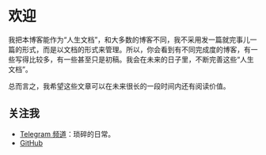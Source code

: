 # 欢迎

我把本博客能作为“人生文档”，和大多数的博客不同，我不采用发一篇就完事儿一篇的形式，而是以文档的形式来管理。所以，你会看到有不同完成度的博客，有一些写得比较多，有一些甚至只是初稿。我会在未来的日子里，不断完善这些“人生文档”。

总而言之，我希望这些文章可以在未来很长的一段时间内还有阅读价值。

## 关注我

-   [Telegram 频道](https://t.me/yinghexiaozu)：琐碎的日常。
-   [GitHub](https://github.com/jacksonwuu)
